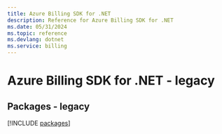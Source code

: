 ```yaml
---
title: Azure Billing SDK for .NET
description: Reference for Azure Billing SDK for .NET
ms.date: 05/31/2024
ms.topic: reference
ms.devlang: dotnet
ms.service: billing
---
```

# Azure Billing SDK for .NET - legacy
## Packages - legacy
[!INCLUDE [packages](billing-index.md)]